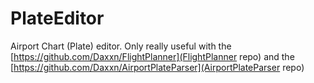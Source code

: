 # PlateEditor
Airport Chart (Plate) editor. Only really useful with the [https://github.com/Daxxn/FlightPlanner](FlightPlanner repo) and the [https://github.com/Daxxn/AirportPlateParser](AirportPlateParser repo)
